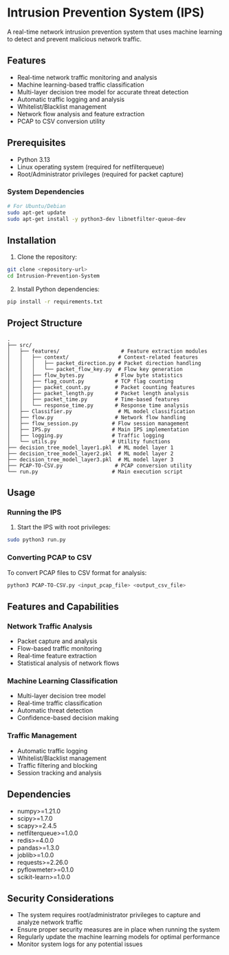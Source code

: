 # Intrusion Prevention System (IPS)

A real-time network intrusion prevention system that uses machine learning to detect and prevent malicious network traffic.

## Features

- Real-time network traffic monitoring and analysis
- Machine learning-based traffic classification
- Multi-layer decision tree model for accurate threat detection
- Automatic traffic logging and analysis
- Whitelist/Blacklist management
- Network flow analysis and feature extraction
- PCAP to CSV conversion utility

## Prerequisites

- Python 3.13
- Linux operating system (required for netfilterqueue)
- Root/Administrator privileges (required for packet capture)

### System Dependencies

```bash
# For Ubuntu/Debian
sudo apt-get update
sudo apt-get install -y python3-dev libnetfilter-queue-dev
```

## Installation

1. Clone the repository:
```bash
git clone <repository-url>
cd Intrusion-Prevention-System
```

2. Install Python dependencies:
```bash
pip install -r requirements.txt
```

## Project Structure

```
.
├── src/
│   ├── features/                    # Feature extraction modules
│   │   ├── context/                # Context-related features
│   │   │   ├── packet_direction.py # Packet direction handling
│   │   │   └── packet_flow_key.py  # Flow key generation
│   │   ├── flow_bytes.py          # Flow byte statistics
│   │   ├── flag_count.py          # TCP flag counting
│   │   ├── packet_count.py        # Packet counting features
│   │   ├── packet_length.py       # Packet length analysis
│   │   ├── packet_time.py         # Time-based features
│   │   └── response_time.py       # Response time analysis
│   ├── Classifier.py               # ML model classification
│   ├── flow.py                    # Network flow handling
│   ├── flow_session.py           # Flow session management
│   ├── IPS.py                    # Main IPS implementation
│   ├── logging.py                # Traffic logging
│   └── utils.py                  # Utility functions
├── decision_tree_model_layer1.pkl  # ML model layer 1
├── decision_tree_model_layer2.pkl  # ML model layer 2
├── decision_tree_model_layer3.pkl  # ML model layer 3
├── PCAP-TO-CSV.py                 # PCAP conversion utility
└── run.py                        # Main execution script
```

## Usage

### Running the IPS

1. Start the IPS with root privileges:
```bash
sudo python3 run.py
```

### Converting PCAP to CSV

To convert PCAP files to CSV format for analysis:
```bash
python3 PCAP-TO-CSV.py <input_pcap_file> <output_csv_file>
```

## Features and Capabilities

### Network Traffic Analysis
- Packet capture and analysis
- Flow-based traffic monitoring
- Real-time feature extraction
- Statistical analysis of network flows

### Machine Learning Classification
- Multi-layer decision tree model
- Real-time traffic classification
- Automatic threat detection
- Confidence-based decision making

### Traffic Management
- Automatic traffic logging
- Whitelist/Blacklist management
- Traffic filtering and blocking
- Session tracking and analysis

## Dependencies

- numpy>=1.21.0
- scipy>=1.7.0
- scapy>=2.4.5
- netfilterqueue>=1.0.0
- redis>=4.0.0
- pandas>=1.3.0
- joblib>=1.0.0
- requests>=2.26.0
- pyflowmeter>=0.1.0
- scikit-learn>=1.0.0

## Security Considerations

- The system requires root/administrator privileges to capture and analyze network traffic
- Ensure proper security measures are in place when running the system
- Regularly update the machine learning models for optimal performance
- Monitor system logs for any potential issues

